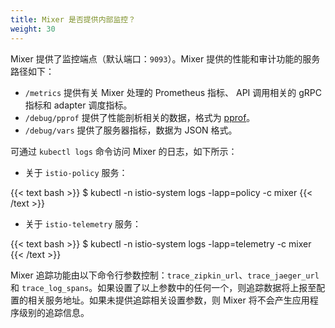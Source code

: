```yaml
---
title: Mixer 是否提供内部监控？
weight: 30
---
```


Mixer 提供了监控端点（默认端口：`9093`）。Mixer 提供的性能和审计功能的服务路径如下：

- `/metrics` 提供有关 Mixer 处理的 Prometheus 指标、 API 调用相关的 gRPC 指标和 adapter 调度指标。
- `/debug/pprof` 提供了性能剖析相关的数据，格式为 [pprof](https://golang.org/pkg/net/http/pprof/)。
- `/debug/vars` 提供了服务器指标，数据为 JSON 格式。

可通过 `kubectl logs` 命令访问 Mixer 的日志，如下所示：

- 关于 `istio-policy` 服务：

{{< text bash >}}
$ kubectl -n istio-system logs -lapp=policy -c mixer
{{< /text >}}

- 关于 `istio-telemetry` 服务：

{{< text bash >}}
$ kubectl -n istio-system logs -lapp=telemetry -c mixer
{{< /text >}}

Mixer 追踪功能由以下命令行参数控制：`trace_zipkin_url`、`trace_jaeger_url` 和 `trace_log_spans`。如果设置了以上参数中的任何一个，则追踪数据将上报至配置的相关服务地址。如果未提供追踪相关设置参数，则 Mixer 将不会产生应用程序级别的追踪信息。

